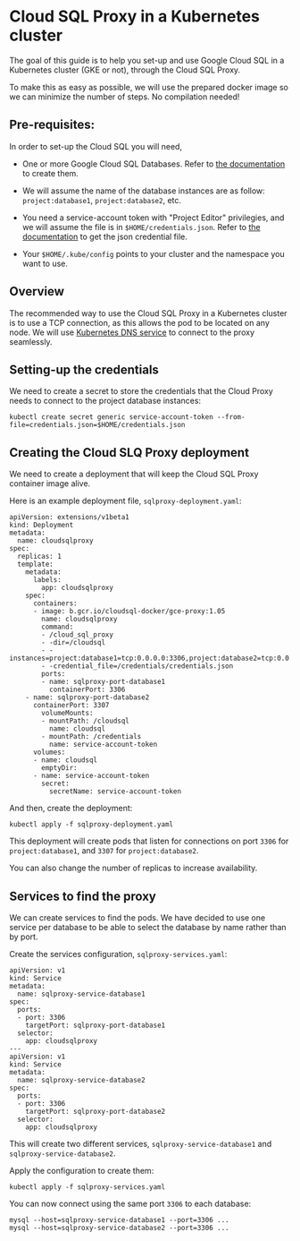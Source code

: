 Cloud SQL Proxy in a Kubernetes cluster
=======================================

The goal of this guide is to help you set-up and use Google Cloud SQL in
a Kubernetes cluster (GKE or not), through the Cloud SQL Proxy.

To make this as easy as possible, we will use the prepared docker image
so we can minimize the number of steps. No compilation needed!

Pre-requisites:
---------------

In order to set-up the Cloud SQL you will need,

- One or more Google Cloud SQL Databases. Refer to [the
  documentation](https://cloud.google.com/sql/docs/) to create them.

- We will assume the name of the database instances are as follow:
  `project:database1`, `project:database2`, etc.

- You need a service-account token with "Project Editor" privilegies,
  and we will assume the file is in `$HOME/credentials.json`. Refer to
  [the documentation](https://cloud.google.com/docs/authentication#developer_workflow)
  to get the json credential file.

- Your `$HOME/.kube/config` points to your cluster and the namespace you
  want to use.

Overview
--------

The recommended way to use the Cloud SQL Proxy in a Kubernetes cluster
is to use a TCP connection, as this allows the pod to be located on any
node. We will use [Kubernetes DNS
service](http://kubernetes.io/docs/admin/dns/) to connect to the proxy
seamlessly.

Setting-up the credentials
--------------------------

We need to create a secret to store the credentials that the Cloud Proxy
needs to connect to the project database instances:

```
kubectl create secret generic service-account-token --from-file=credentials.json=$HOME/credentials.json
```

Creating the Cloud SLQ Proxy deployment
---------------------------------------

We need to create a deployment that will keep the Cloud SQL Proxy
container image alive.

Here is an example deployment file, `sqlproxy-deployment.yaml`:

```
apiVersion: extensions/v1beta1
kind: Deployment
metadata:
  name: cloudsqlproxy
spec:
  replicas: 1
  template:
    metadata:
      labels:
        app: cloudsqlproxy
    spec:
      containers:
      - image: b.gcr.io/cloudsql-docker/gce-proxy:1.05
        name: cloudsqlproxy
        command:
        - /cloud_sql_proxy
        - -dir=/cloudsql
        - -instances=project:database1=tcp:0.0.0.0:3306,project:database2=tcp:0.0.0.0:3307
        - -credential_file=/credentials/credentials.json
        ports:
        - name: sqlproxy-port-database1
          containerPort: 3306
	- name: sqlproxy-port-database2
	  containerPort: 3307
        volumeMounts:
        - mountPath: /cloudsql
          name: cloudsql
        - mountPath: /credentials
          name: service-account-token
      volumes:
      - name: cloudsql
        emptyDir:
      - name: service-account-token
        secret:
          secretName: service-account-token
```

And then, create the deployment:

```
kubectl apply -f sqlproxy-deployment.yaml
```

This deployment will create pods that listen for connections on port
`3306` for `project:database1`, and `3307` for `project:database2`.

You can also change the number of replicas to increase availability.

Services to find the proxy
--------------------------

We can create services to find the pods. We have decided to use one
service per database to be able to select the database by name rather
than by port.

Create the services configuration, `sqlproxy-services.yaml`:

```
apiVersion: v1
kind: Service
metadata:
  name: sqlproxy-service-database1
spec:
  ports:
  - port: 3306
    targetPort: sqlproxy-port-database1
  selector:
    app: cloudsqlproxy
---
apiVersion: v1
kind: Service
metadata:
  name: sqlproxy-service-database2
spec:
  ports:
  - port: 3306
    targetPort: sqlproxy-port-database2
  selector:
    app: cloudsqlproxy
```

This will create two different services, `sqlproxy-service-database1`
and `sqlproxy-service-database2`.

Apply the configuration to create them:

```
kubectl apply -f sqlproxy-services.yaml
```

You can now connect using the same port `3306` to each database:

```
mysql --host=sqlproxy-service-database1 --port=3306 ...
mysql --host=sqlproxy-service-database2 --port=3306 ...
```
